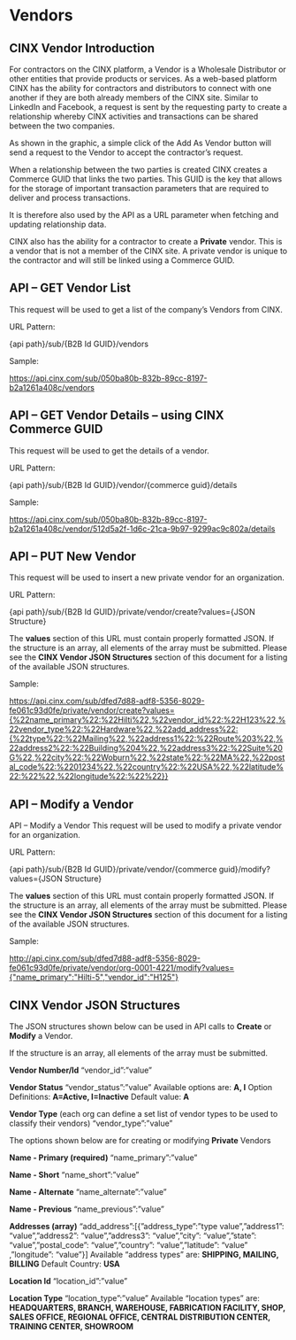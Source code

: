 # Vendors

## CINX Vendor Introduction

For contractors on the CINX platform, a Vendor is a Wholesale Distributor or other entities that provide products or services.  As a web-based platform CINX has the ability for contractors and distributors to connect with one another if they are both already members of the CINX site.  Similar to LinkedIn and Facebook, a request is sent by the requesting party to create a relationship whereby CINX activities and transactions can be shared between the two companies.

As shown in the graphic, a simple click of the Add As Vendor button will send a request to the Vendor to accept the contractor’s request.

When a relationship between the two parties is created CINX creates a Commerce GUID that links the two parties.  This GUID is the key that allows for the storage of important transaction parameters that are required to deliver and process transactions.

It is therefore also used by the API as a URL parameter when fetching and updating relationship data.

CINX also has the ability for a contractor to create a **Private** vendor.  This is a vendor that is not a member of the CINX site.  A private vendor is unique to the contractor and will still be linked using a Commerce GUID.

## API – GET Vendor List

This request will be used to get a list of the company’s Vendors from CINX.

URL Pattern:

{api path}/sub/{B2B Id GUID}/vendors

Sample:

https://api.cinx.com/sub/050ba80b-832b-89cc-8197-b2a1261a408c/vendors

## API – GET Vendor Details – using CINX Commerce GUID

This request will be used to get the details of a vendor.

URL Pattern:

{api path}/sub/{B2B Id GUID}/vendor/{commerce guid}/details

Sample:

https://api.cinx.com/sub/050ba80b-832b-89cc-8197-b2a1261a408c/vendor/512d5a2f-1d6c-21ca-9b97-9299ac9c802a/details

## API – PUT New Vendor

This request will be used to insert a new private vendor for an organization.

URL Pattern:

{api path}/sub/{B2B Id GUID}/private/vendor/create?values={JSON Structure}

The **values** section of this URL must contain properly formatted JSON.  If the structure is an array, all elements of the array must be submitted.  Please see the **CINX Vendor JSON Structures** section of this document for a listing of the available JSON structures.

Sample:

https://api.cinx.com/sub/dfed7d88-adf8-5356-8029-fe061c93d0fe/private/vendor/create?values={%22name_primary%22:%22Hilti%22,%22vendor_id%22:%22H123%22,%22vendor_type%22:%22Hardware%22,%22add_address%22:{%22type%22:%22Mailing%22,%22address1%22:%22Route%203%22,%22address2%22:%22Building%204%22,%22address3%22:%22Suite%20G%22,%22city%22:%22Woburn%22,%22state%22:%22MA%22,%22postal_code%22:%2201234%22,%22country%22:%22USA%22,%22latitude%22:%22%22,%22longitude%22:%22%22}}

## API – Modify a Vendor

API – Modify a Vendor
This request will be used to modify a private vendor for an organization.

URL Pattern:

{api path}/sub/{B2B Id GUID}/private/vendor/{commerce guid}/modify?values={JSON Structure}

The **values** section of this URL must contain properly formatted JSON.  If the structure is an array, all elements of the array must be submitted.  Please see the **CINX Vendor JSON Structures** section of this document for a listing of the available JSON structures.

Sample:

http://api.cinx.com/sub/dfed7d88-adf8-5356-8029-fe061c93d0fe/private/vendor/org-0001-4221/modify?values={"name_primary":"Hilti-5","vendor_id":"H125"}

## CINX Vendor JSON Structures

The JSON structures shown below can be used in API calls to **Create** or **Modify** a Vendor.

If the structure is an array, all elements of the array must be submitted.

**Vendor Number/Id**
“vendor_id”:”value”

**Vendor Status**
“vendor_status”:”value”
Available options are: **A, I**
Option Definitions: **A=Active, I=Inactive**
Default value: **A**

**Vendor Type** (each org can define a set list of vendor types to be used to classify their vendors)
“vendor_type”:”value”

The options shown below are for creating or modifying **Private** Vendors

**Name - Primary (required)**
“name_primary”:”value”

**Name - Short**
“name_short”:”value”

**Name - Alternate**
“name_alternate”:”value”

**Name - Previous**
“name_previous”:”value”

**Addresses (array)**
“add_address”:[{”address_type”:”type value”,”address1”: “value”,”address2”: “value”,”address3”: “value”,”city”: “value”,”state”: “value”,”postal_code”: “value”,”country”: “value”,”latitude”: “value” ,”longitude”: “value”}]
Available “address types” are: **SHIPPING, MAILING, BILLING**
Default Country: **USA**

**Location Id**
“location_id”:”value”

**Location Type**
“location_type”:”value”
Available “location types” are: **HEADQUARTERS, BRANCH, WAREHOUSE, FABRICATION FACILITY, SHOP, SALES OFFICE, REGIONAL OFFICE, CENTRAL DISTRIBUTION CENTER, TRAINING CENTER, SHOWROOM**





